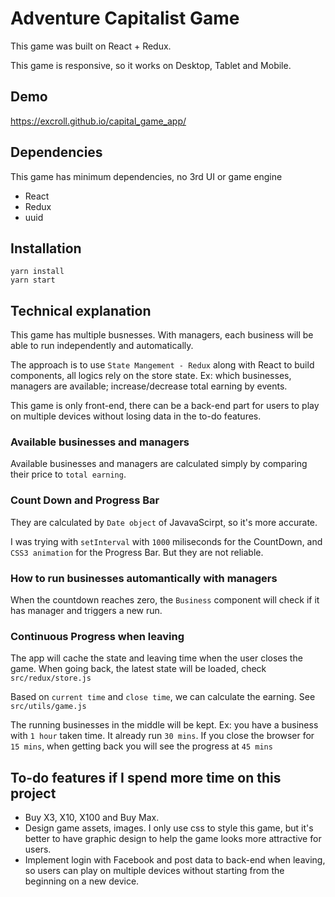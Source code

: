 # Adventure Capitalist Game

This game was built on React + Redux.

This game is responsive, so it works on Desktop, Tablet and Mobile.

## Demo
https://excroll.github.io/capital_game_app/

## Dependencies
This game has minimum dependencies, no 3rd UI or game engine
- React
- Redux
- uuid

## Installation
```
yarn install
yarn start
```

## Technical explanation
This game has multiple busnesses. With managers, each business will be able to run independently and automatically.

The approach is to use `State Mangement - Redux` along with React to build components, all logics rely on the store state. Ex: which businesses, managers are available; increase/decrease total earning by events.

This game is only front-end, there can be a back-end part for users to play on multiple devices without losing data in the to-do features.

### Available businesses and managers
Available businesses and managers are calculated simply by comparing their price to `total earning`.

### Count Down and Progress Bar
They are calculated by `Date object` of JavavaScirpt, so it's more accurate.

I was trying with `setInterval` with `1000` miliseconds for the CountDown, and `CSS3 animation` for the Progress Bar. But they are not reliable.

### How to run businesses automantically with managers
When the countdown reaches zero, the `Business` component will check if it has manager and triggers a new run.

### Continuous Progress when leaving
The app will cache the state and leaving time when the user closes the game. When going back,
the latest state will be loaded, check `src/redux/store.js`

Based on `current time` and `close time`, we can calculate the earning. See `src/utils/game.js`

The running businesses in the middle will be kept. Ex: you have a business with `1 hour` taken time. It already run `30 mins`. If you close the browser for `15 mins`, when getting back you will see the progress at `45 mins`

## To-do features if I spend more time on this project
- Buy X3, X10, X100 and Buy Max.
- Design game assets, images. I only use css to style this game, but it's better to have graphic design to help the game looks more attractive for users.
- Implement login with Facebook and post data to back-end when leaving, so users can play on multiple devices without starting from the beginning on a new device.
